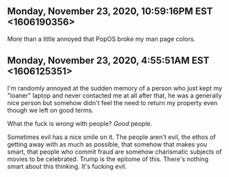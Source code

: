 ## Monday, November 23, 2020, 10:59:16PM EST <1606190356>

More than a little annoyed that PopOS broke my man page colors.

## Monday, November 23, 2020, 4:55:51AM EST <1606125351>

I'm randomly annoyed at the sudden memory of a person who just kept my
"loaner" laptop and never contacted me at all after that, he was a
generally nice person but somehow didn't feel the need to return my
property even though we left on good terms.

What the fuck is *wrong* with people? *Good* people.

Sometimes evil has a nice smile on it. The people aren't evil, the ethos
of getting away with as much as possible, that somehow that makes you
smart, that people who commit fraud are somehow charismatic subjects of
movies to be celebrated. Trump is the epitome of this. There's nothing
smart about this thinking. It's fucking evil.

